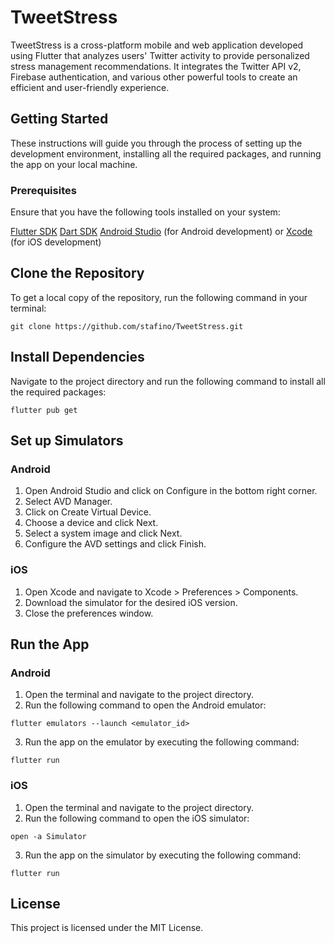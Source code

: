 # TweetStress

TweetStress is a cross-platform mobile and web application developed using Flutter that analyzes users' Twitter activity to provide personalized stress management recommendations. It integrates the Twitter API v2, Firebase authentication, and various other powerful tools to create an efficient and user-friendly experience.

## Getting Started

These instructions will guide you through the process of setting up the development environment, installing all the required packages, and running the app on your local machine.

### Prerequisites
Ensure that you have the following tools installed on your system:

[Flutter SDK](https://docs.flutter.dev/get-started/install)
[Dart SDK](https://dart.dev/get-dart)
[Android Studio](https://developer.android.com/studio) (for Android development) or [Xcode](https://developer.apple.com/xcode/) (for iOS development)

## Clone the Repository
To get a local copy of the repository, run the following command in your terminal:

`git clone https://github.com/stafino/TweetStress.git`

## Install Dependencies

Navigate to the project directory and run the following command to install all the required packages:

`flutter pub get`

## Set up Simulators

### Android

1. Open Android Studio and click on Configure in the bottom right corner.
2. Select AVD Manager.
3. Click on Create Virtual Device.
4. Choose a device and click Next.
5. Select a system image and click Next.
6. Configure the AVD settings and click Finish.


### iOS

1. Open Xcode and navigate to Xcode > Preferences > Components.
2. Download the simulator for the desired iOS version.
3. Close the preferences window.


## Run the App

### Android

1. Open the terminal and navigate to the project directory.
2. Run the following command to open the Android emulator:

`flutter emulators --launch <emulator_id>`

3. Run the app on the emulator by executing the following command:

`flutter run`


### iOS

1. Open the terminal and navigate to the project directory.
2. Run the following command to open the iOS simulator:

`open -a Simulator`

3. Run the app on the simulator by executing the following command:

`flutter run`


## License

This project is licensed under the MIT License.
